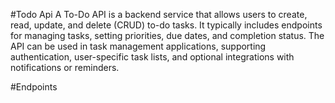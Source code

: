 #Todo Api
A To-Do API is a backend service that allows users to create, read, update, and delete (CRUD) to-do tasks. It typically includes endpoints for managing tasks, setting priorities, due dates, and completion status. 
The API can be used in task management applications, supporting authentication, user-specific task lists, and optional integrations with notifications or reminders.

#Endpoints
